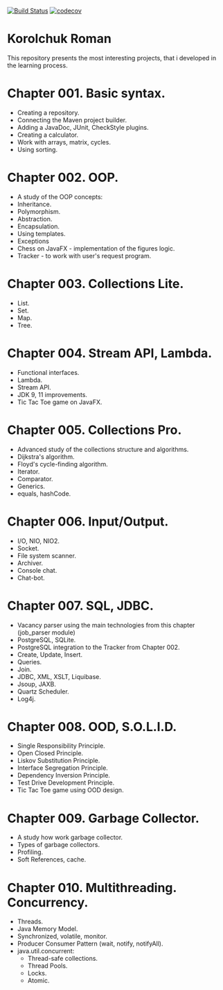 [![Build Status](https://travis-ci.org/romaj4/job4j.svg?branch=master)](https://travis-ci.org/romaj4/job4j)
[![codecov](https://codecov.io/gh/romaj4/job4j/branch/master/graph/badge.svg)](https://codecov.io/gh/romaj4/job4j)

# Korolchuk Roman
This repository presents the most interesting projects, that i developed in the learning process.

 # Chapter 001. Basic syntax.
 - Creating a repository.
 - Connecting the Maven project builder.
 - Adding a JavaDoc, JUnit, CheckStyle plugins.
 - Creating a calculator.
 - Work with arrays, matrix, cycles.
 - Using sorting.

 # Chapter 002. OOP.
 - A study of the OOP concepts:
 - Inheritance.
 - Polymorphism.
 - Abstraction.
 - Encapsulation.
 - Using templates.
 - Exceptions
 - Chess on JavaFX - implementation of the figures logic.
 - Tracker - to work with user's request program.

 # Chapter 003. Collections Lite.
 - List.
 - Set.
 - Map.
 - Tree.

 # Chapter 004. Stream API, Lambda.
 - Functional interfaces.
 - Lambda.
 - Stream API.
 - JDK 9, 11 improvements.
 - Tic Tac Toe game on JavaFX.

 # Chapter 005. Collections Pro.
 - Advanced study of the collections structure and algorithms.
 - Dijkstra's algorithm.
 - Floyd's cycle-finding algorithm.
 - Iterator.
 - Comparator.
 - Generics.
 - equals, hashCode.

 # Chapter 006. Input/Output.
 - I/O, NIO, NIO2.
 - Socket.
 - File system scanner.
 - Archiver.
 - Console chat.
 - Chat-bot.

 # Chapter 007. SQL, JDBC.
 - Vacancy parser using the main technologies from this chapter (job_parser module)
 - PostgreSQL, SQLite.
 - PostgreSQL integration to the Tracker from Chapter 002.
 - Create, Update, Insert.
 - Queries.
 - Join.
 - JDBC, XML, XSLT, Liquibase.
 - Jsoup, JAXB.
 - Quartz Scheduler.
 - Log4j.

 # Chapter 008. OOD, S.O.L.I.D.
 - Single Responsibility Principle.
 - Open Closed Principle.
 - Liskov Substitution Principle.
 - Interface Segregation Principle.
 - Dependency Inversion Principle.
 - Test Drive Development Principle.
 - Tic Tac Toe game using OOD design.

 # Chapter 009. Garbage Collector.
 - A study how work garbage collector.
 - Types of garbage collectors.
 - Profiling.
 - Soft References, cache.

 # Chapter 010. Multithreading. Concurrency.
 - Threads.
 - Java Memory Model.
 - Synchronized, volatile, monitor.
 - Producer Consumer Pattern (wait, notify, notifyAll).
 - java.util.concurrent:
     - Thread-safe collections.
     - Thread Pools.
     - Locks.
     - Atomic.